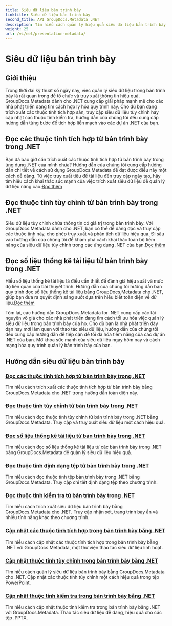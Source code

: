 ```yaml
---
title: Siêu dữ liệu bản trình bày
linktitle: Siêu dữ liệu bản trình bày
second_title: API GroupDocs.Metadata .NET
description: Tìm hiểu cách quản lý hiệu quả siêu dữ liệu bản trình bày trong .NET bằng cách sử dụng hướng dẫn GroupDocs.Metadata. Truy cập các thuộc tính tích hợp và tùy chỉnh một cách dễ dàng.
weight: 25
url: /vi/net/presentation-metadata/
---
```


# Siêu dữ liệu bản trình bày

## Giới thiệu

Trong thời đại kỹ thuật số ngày nay, việc quản lý siêu dữ liệu trong bản trình bày là rất quan trọng để tổ chức và truy xuất thông tin hiệu quả. GroupDocs.Metadata dành cho .NET cung cấp giải pháp mạnh mẽ cho các nhà phát triển đang tìm cách hợp lý hóa quy trình này. Cho dù bạn đang trích xuất các thuộc tính tích hợp sẵn, truy cập siêu dữ liệu tùy chỉnh hay cập nhật các thuộc tính kiểm tra, hướng dẫn của chúng tôi đều cung cấp hướng dẫn từng bước để tích hợp liền mạch vào các dự án .NET của bạn.

## Đọc các thuộc tính tích hợp từ bản trình bày trong .NET

 Bạn đã bao giờ cần trích xuất các thuộc tính tích hợp từ bản trình bày trong ứng dụng .NET của mình chưa? Hướng dẫn của chúng tôi cung cấp hướng dẫn chi tiết về cách sử dụng GroupDocs.Metadata để đạt được điều này một cách dễ dàng. Từ việc truy xuất tiêu đề tài liệu đến truy cập ngày tạo, hãy tìm hiểu cách khai thác sức mạnh của việc trích xuất siêu dữ liệu để quản lý dữ liệu nâng cao.[Đọc thêm](./read-built-in-properties-presentations/)

## Đọc thuộc tính tùy chỉnh từ bản trình bày trong .NET

Siêu dữ liệu tùy chỉnh chứa thông tin có giá trị trong bản trình bày. Với GroupDocs.Metadata dành cho .NET, bạn có thể dễ dàng đọc và truy cập các thuộc tính này, cho phép truy xuất và phân tích dữ liệu hiệu quả. Đi sâu vào hướng dẫn của chúng tôi để khám phá cách khai thác toàn bộ tiềm năng của siêu dữ liệu tùy chỉnh trong các ứng dụng .NET của bạn.[Đọc thêm](./read-custom-properties-presentations/)

## Đọc số liệu thống kê tài liệu từ bản trình bày trong .NET

 Hiểu số liệu thống kê tài liệu là điều cần thiết để đánh giá hiệu suất và mức độ liên quan của bài thuyết trình. Hướng dẫn của chúng tôi hướng dẫn bạn quy trình đọc số liệu thống kê tài liệu bằng GroupDocs.Metadata cho .NET, giúp bạn đưa ra quyết định sáng suốt dựa trên hiểu biết toàn diện về dữ liệu.[Đọc thêm](./read-document-statistics-presentations/)

Tóm lại, các hướng dẫn GroupDocs.Metadata for .NET cung cấp các tài nguyên vô giá cho các nhà phát triển đang tìm cách tối ưu hóa việc quản lý siêu dữ liệu trong bản trình bày của họ. Cho dù bạn là nhà phát triển dày dạn hay mới làm quen với thao tác siêu dữ liệu, hướng dẫn của chúng tôi đều cung cấp hướng dẫn dễ tiếp cận để tối đa hóa tiềm năng của các dự án .NET của bạn. Mở khóa sức mạnh của siêu dữ liệu ngay hôm nay và cách mạng hóa quy trình quản lý bản trình bày của bạn.

## Hướng dẫn siêu dữ liệu bản trình bày
### [Đọc các thuộc tính tích hợp từ bản trình bày trong .NET](./read-built-in-properties-presentations/)
Tìm hiểu cách trích xuất các thuộc tính tích hợp từ bản trình bày bằng GroupDocs.Metadata cho .NET trong hướng dẫn toàn diện này.
### [Đọc thuộc tính tùy chỉnh từ bản trình bày trong .NET](./read-custom-properties-presentations/)
Tìm hiểu cách đọc thuộc tính tùy chỉnh từ bản trình bày trong .NET bằng GroupDocs.Metadata. Truy cập và truy xuất siêu dữ liệu một cách hiệu quả.
### [Đọc số liệu thống kê tài liệu từ bản trình bày trong .NET](./read-document-statistics-presentations/)
Tìm hiểu cách đọc số liệu thống kê tài liệu từ các bản trình bày trong .NET bằng GroupDocs.Metadata để quản lý siêu dữ liệu hiệu quả.
### [Đọc thuộc tính định dạng tệp từ bản trình bày trong .NET](./read-file-format-properties-presentations/)
Tìm hiểu cách đọc thuộc tính tệp bản trình bày trong .NET bằng GroupDocs.Metadata. Truy cập chi tiết định dạng tệp theo chương trình.
### [Đọc thuộc tính kiểm tra từ bản trình bày trong .NET](./read-inspection-properties-presentations/)
Tìm hiểu cách trích xuất siêu dữ liệu bản trình bày bằng GroupDocs.Metadata cho .NET. Truy cập nhận xét, trang trình bày ẩn và nhiều tính năng khác theo chương trình.
### [Cập nhật các thuộc tính tích hợp trong bản trình bày bằng .NET](./update-built-in-properties-presentations/)
Tìm hiểu cách cập nhật các thuộc tính tích hợp trong bản trình bày bằng .NET với GroupDocs.Metadata, một thư viện thao tác siêu dữ liệu linh hoạt.
### [Cập nhật thuộc tính tùy chỉnh trong bản trình bày bằng .NET](./update-custom-properties-presentations/)
Tìm hiểu cách quản lý siêu dữ liệu bản trình bày bằng GroupDocs.Metadata cho .NET. Cập nhật các thuộc tính tùy chỉnh một cách hiệu quả trong tệp PowerPoint.
### [Cập nhật thuộc tính kiểm tra trong bản trình bày bằng .NET](./update-inspection-properties-presentations/)
Tìm hiểu cách cập nhật thuộc tính kiểm tra trong bản trình bày bằng .NET với GroupDocs.Metadata. Thao tác siêu dữ liệu dễ dàng, hiệu quả cho các tệp .PPTX.